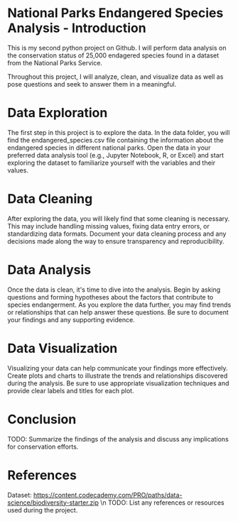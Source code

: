 # National Parks Endangered Species Analysis - Introduction

This is my second python project on Github. I will perform data analysis on the conservation status of 25,000 endagered species found in a dataset from the National Parks Service.

Throughout this project, I will analyze, clean, and visualize data as well as pose questions and seek to answer them in a meaningful.

# Data Exploration

The first step in this project is to explore the data. In the data folder, you will find the endangered_species.csv file containing the information about the endangered species in different national parks. Open the data in your preferred data analysis tool (e.g., Jupyter Notebook, R, or Excel) and start exploring the dataset to familiarize yourself with the variables and their values.

# Data Cleaning

After exploring the data, you will likely find that some cleaning is necessary. This may include handling missing values, fixing data entry errors, or standardizing data formats. Document your data cleaning process and any decisions made along the way to ensure transparency and reproducibility.

# Data Analysis

Once the data is clean, it's time to dive into the analysis. Begin by asking questions and forming hypotheses about the factors that contribute to species endangerment. As you explore the data further, you may find trends or relationships that can help answer these questions. Be sure to document your findings and any supporting evidence.

# Data Visualization

Visualizing your data can help communicate your findings more effectively. Create plots and charts to illustrate the trends and relationships discovered during the analysis. Be sure to use appropriate visualization techniques and provide clear labels and titles for each plot.

# Conclusion

TODO: Summarize the findings of the analysis and discuss any implications for conservation efforts.

# References

Dataset: https://content.codecademy.com/PRO/paths/data-science/biodiversity-starter.zip \n
TODO: List any references or resources used during the project.


